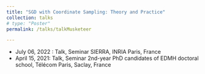 ```yaml
---
title: "SGD with Coordinate Sampling: Theory and Practice"
collection: talks
# type: "Poster"
permalink: /talks/talkMusketeer

---
```

- July 06, 2022 : Talk, Seminar SIERRA, INRIA Paris, France
- April 15, 2021: Talk, Seminar 2nd-year PhD candidates of EDMH doctoral school, Télécom Paris, Saclay, France
